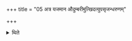 +++
title = "05 अत्र यजमान औदुम्बरीमुत्खिदत्युपसृजन्धरुणम्"

+++

<details><summary>थिते</summary>

अत्र यजमान औदुम्बरीमुत्खिदत्युपसृजन्धरुणं मात्रे मातरा धरुणो धयन्निह पुष्टिं पुष्टिपतिर्नियच्छतु रायस्पोषमिषमूर्जमस्मासु दीधरदिति ५
</details>
